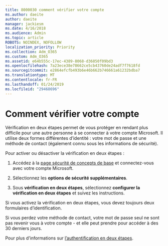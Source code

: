 ```yaml
---
title: 8000030 comment vérifier votre compte
ms.author: daeite
author: daeite
manager: jackiesm
ms.date: 4/16/2018
ms.audience: Admin
ms.topic: article
ROBOTS: NOINDEX, NOFOLLOW
localization_priority: Priority
ms.collection: Adm_O365
ms.custom: Adm_O365
ms.assetid: e64b555c-17ec-4389-8068-d36850f09bd3
ms.openlocfilehash: 7a23ece38e78662ce5cb43760de24adf7f7618fd
ms.sourcegitcommit: e2864efcfb493b6e46b662b746661a61232bdba7
ms.translationtype: MT
ms.contentlocale: fr-FR
ms.lasthandoff: 01/24/2019
ms.locfileid: "29468696"
---
```

# <a name="how-to-verify-your-account"></a>Comment vérifier votre compte

Vérification en deux étapes permet de vous protéger en rendant plus difficile pour une autre personne à se connecter à votre compte Microsoft. Il utilise deux formes différentes d’identité : votre mot de passe et une méthode de contact (également connu sous les informations de sécurité). 
  
Pour activer ou désactiver la vérification en deux étapes :
  
1. Accédez à la [page sécurité de concepts de base](https://go.microsoft.com/fwlink/?linkid=842325) et connectez-vous avec votre compte Microsoft. 
    
2. Sélectionnez les **options de sécurité supplémentaires**. 
    
3. Sous **vérification en deux étapes**, sélectionnez **configurer la vérification en deux étapes** et suivez les instructions. 
    
Si vous activez la vérification en deux étapes, vous devez toujours deux formulaires d’identification.
  
Si vous perdez votre méthode de contact, votre mot de passe seul ne sont pas revenir vous à votre compte - et elle peut prendre pour accéder à des 30 derniers jours. 
  
Pour plus d’informations sur [l’authentification en deux étapes](https://go.microsoft.com/fwlink/?linkid=872270).
  

